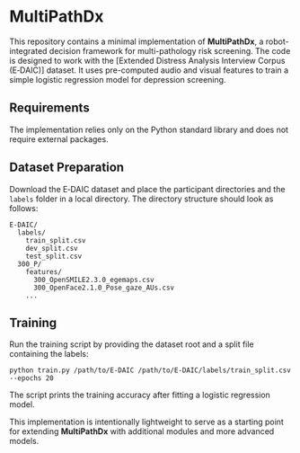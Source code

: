 # MultiPathDx

This repository contains a minimal implementation of **MultiPathDx**, a robot-integrated
decision framework for multi-pathology risk screening. The code is designed to
work with the [Extended Distress Analysis Interview Corpus (E‑DAIC)] dataset.
It uses pre-computed audio and visual features to train a simple logistic
regression model for depression screening.

## Requirements

The implementation relies only on the Python standard library and does not
require external packages.

## Dataset Preparation

Download the E‑DAIC dataset and place the participant directories and the
`labels` folder in a local directory.  The directory structure should look
as follows:

```
E-DAIC/
  labels/
    train_split.csv
    dev_split.csv
    test_split.csv
  300_P/
    features/
      300_OpenSMILE2.3.0_egemaps.csv
      300_OpenFace2.1.0_Pose_gaze_AUs.csv
    ...
```

## Training

Run the training script by providing the dataset root and a split file
containing the labels:

```
python train.py /path/to/E-DAIC /path/to/E-DAIC/labels/train_split.csv --epochs 20
```

The script prints the training accuracy after fitting a logistic regression model.

This implementation is intentionally lightweight to serve as a starting point for
extending **MultiPathDx** with additional modules and more advanced models.

